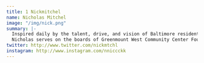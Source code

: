 ```yaml
---
title: 1 Nickmitchel
name: Nicholas Mitchel
image: "/img/nick.png"
summary: |-
  Inspired daily by the talent, drive, and vision of Baltimore residents, Nicholas uses his strengths in relationship building and out of the box thinking to cultivate unlikely partnerships. He believes that everyone should have an opportunity for ownership. -
  Nicholas serves on the boards of Greenmount West Community Center Foundation, Station North Arts & Entertainment District, and is a Baltimore Corps alum.
twitter: http://www.twitter.com/nickmtchl
instagram: http://www.instagram.com/nniccckk
---
```


